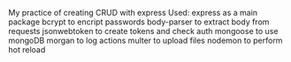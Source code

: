 My practice of creating CRUD with express
Used:
express as a main package
bcrypt to encript passwords
body-parser to extract body from requests
jsonwebtoken to create tokens and check auth
mongoose to use mongoDB
morgan to log actions
multer to upload files
nodemon to perform hot reload

